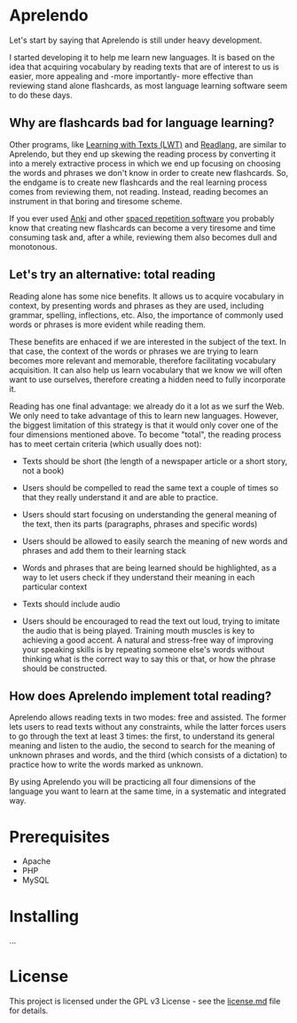 # Aprelendo

Let's start by saying that Aprelendo is still under heavy development.

I started developing it to help me learn new languages. It is based on the idea that acquiring vocabulary by reading texts that are of interest to us is easier, more appealing and -more importantly- more effective than reviewing stand alone flashcards, as most language learning software seem to do these days.

## Why are flashcards bad for language learning?

Other programs, like [Learning with Texts (LWT)](http://lwt.sourceforge.net/) and [Readlang](https://readlang.com/), are similar to Aprelendo, but they end up skewing the reading process by converting it into a merely extractive process in which we end up focusing on choosing the words and phrases we don't know in order to create new flashcards. So, the endgame is to create new flashcards and the real learning process comes from reviewing them, not reading. Instead, reading becomes an instrument in that boring and tiresome scheme.

If you ever used [Anki](https://apps.ankiweb.net/) and other [spaced repetition software](https://en.wikipedia.org/wiki/Spaced_repetition) you probably know that creating new flashcards can become a very tiresome and time consuming task and, after a while, reviewing them also becomes dull and monotonous. 

## Let's try an alternative: total reading

Reading alone has some nice benefits. It allows us to acquire vocabulary in context, by presenting words and phrases as they are used, including grammar, spelling, inflections, etc. Also, the importance of commonly used words or phrases is more evident while reading them.

These benefits are enhaced if we are interested in the subject of the text. In that case, the context of the words or phrases we are trying to learn becomes more relevant and memorable, therefore facilitating vocabulary acquisition. It can also help us learn vocabulary that we know we will often want to use ourselves, therefore creating a hidden need to fully incorporate it.

Reading has one final advantage: we already do it a lot as we surf the Web. We only need to take advantage of this to learn new languages. However, the biggest limitation of this strategy is that it would only cover one of the four dimensions mentioned above. To become "total", the reading process has to meet certain criteria (which usually does not):

  - Texts should be short (the length of a newspaper article or a short story, not a book)

  - Users should be compelled to read the same text a couple of times so that they really understand it and are able to practice.

  - Users should start focusing on understanding the general meaning of the text, then its parts (paragraphs, phrases and specific words)

  - Users should be allowed to easily search the meaning of new words and phrases and add them to their learning stack

  - Words and phrases that are being learned should be highlighted, as a way to let users check if they understand their meaning in each particular context

  - Texts should include audio

  - Users should be encouraged to read the text out loud, trying to imitate the audio that is being played. Training mouth muscles is key to achieving a good accent. A natural and stress-free way of improving your speaking skills is by repeating someone else's words without thinking what is the correct way to say this or that, or how the phrase should be constructed.

## How does Aprelendo implement total reading?

Aprelendo allows reading texts in two modes: free and assisted. The former lets users to read texts without any constraints, while the latter forces users to go through the text at least 3 times: the first, to understand its general meaning and listen to the audio, the second to search for the meaning of unknown phrases and words, and the third (which consists of a dictation) to practice how to write the words marked as unknown.

By using Aprelendo you will be practicing all four dimensions of the language you want to learn at the same time, in a systematic and integrated way.

# Prerequisites

  * Apache
  * PHP
  * MySQL

# Installing

...

# License

This project is licensed under the GPL v3 License - see the [license.md](license.md) file for details.
